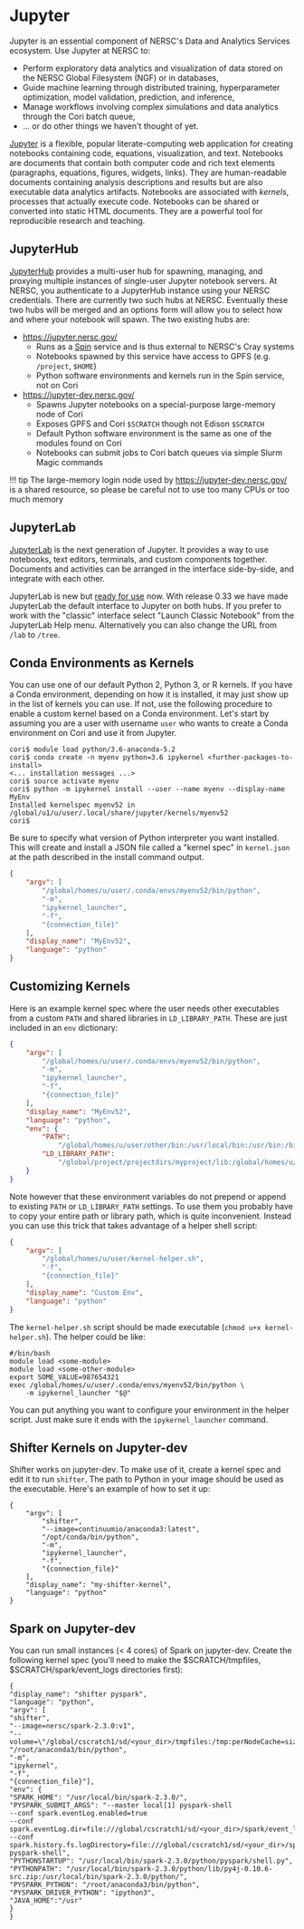 # Jupyter

Jupyter is an essential component of NERSC's Data and Analytics Services ecosystem.
Use Jupyter at NERSC to:

* Perform exploratory data analytics and visualization of data stored on the NERSC Global Filesystem (NGF) or in databases,
* Guide machine learning through distributed training, hyperparameter optimization, model validation, prediction, and inference,
* Manage workflows involving complex simulations and data analytics through the Cori batch queue,
* ... or do other things we haven't thought of yet.

[Jupyter](https://jupyter.readthedocs.io/en/latest/)
is a flexible, popular literate-computing web application for creating notebooks containing code, equations, visualization, and text.
Notebooks are documents that contain both computer code and rich text elements (paragraphs, equations, figures, widgets, links).
They are human-readable documents containing analysis descriptions and results but are also executable data analytics artifacts.
Notebooks are associated with *kernels*, processes that actually execute code.
Notebooks can be shared or converted into static HTML documents.
They are a powerful tool for reproducible research and teaching.

## JupyterHub

[JupyterHub](https://jupyterhub.readthedocs.io/en/stable/)
provides a multi-user hub for spawning, managing, and proxying multiple instances of single-user Jupyter notebook servers.
At NERSC, you authenticate to a JupyterHub instance using your NERSC credentials.
There are currently two such hubs at NERSC.
Eventually these two hubs will be merged and an options form will allow you to select how and where your notebook will spawn.
The two existing hubs are:

* https://jupyter.nersc.gov/
    * Runs as a [Spin](/services/spin/) service and is thus external to NERSC's Cray systems
    * Notebooks spawned by this service have access to GPFS (e.g. `/project`, `$HOME`)
    * Python software environments and kernels run in the Spin service, not on Cori
* https://jupyter-dev.nersc.gov/
    * Spawns Jupyter notebooks on a special-purpose large-memory node of Cori
    * Exposes GPFS and Cori `$SCRATCH` though not Edison `$SCRATCH`
    * Default Python software environment is the same as one of the modules found on Cori
    * Notebooks can submit jobs to Cori batch queues via simple Slurm Magic commands

!!! tip
    The large-memory login node used by <https://jupyter-dev.nersc.gov/>
    is a shared resource, so please be careful not to use too many CPUs
    or too much memory

## JupyterLab

[JupyterLab](https://jupyterlab.readthedocs.io/en/stable/)
is the next generation of Jupyter.
It provides a way to use notebooks, text editors, terminals, and custom components together.
Documents and activities can be arranged in the interface side-by-side, and integrate with each other.

JupyterLab is new but [ready for use](https://blog.jupyter.org/jupyterlab-is-ready-for-users-5a6f039b8906) now.
With release 0.33 we have made JupyterLab the default interface to Jupyter on both hubs.
If you prefer to work with the "classic" interface select "Launch Classic Notebook" from the JupyterLab Help menu.
Alternatively you can also change the URL from `/lab` to `/tree`.

## Conda Environments as Kernels

You can use one of our default Python 2, Python 3, or R kernels.
If you have a Conda environment, depending on how it is installed, it may just show up in the list of kernels you can use.
If not, use the following procedure to enable a custom kernel based on a Conda environment.
Let's start by assuming you are a user with username `user` who wants to create a Conda environment on Cori and use it from Jupyter.

    cori$ module load python/3.6-anaconda-5.2
    cori$ conda create -n myenv python=3.6 ipykernel <further-packages-to-install>
    <... installation messages ...>
    cori$ source activate myenv
    cori$ python -m ipykernel install --user --name myenv --display-name MyEnv
    Installed kernelspec myenv52 in /global/u1/u/user/.local/share/jupyter/kernels/myenv52
    cori$

Be sure to specify what version of Python interpreter you want installed.
This will create and install a JSON file called a "kernel spec" in `kernel.json` at the path described in the install command output.

```json
{
	"argv": [
  		"/global/homes/u/user/.conda/envs/myenv52/bin/python",
  		"-m",
  		"ipykernel_launcher",
  		"-f",
  		"{connection_file}"
 	],
 	"display_name": "MyEnv52",
 	"language": "python"
}
```

## Customizing Kernels

Here is an example kernel spec where the user needs other executables from a custom `PATH` and shared libraries in `LD_LIBRARY_PATH`.
These are just included in an `env` dictionary:

```json
{
	"argv": [
  		"/global/homes/u/user/.conda/envs/myenv52/bin/python",
  		"-m",
  		"ipykernel_launcher",
  		"-f",
  		"{connection_file}"
 	],
 	"display_name": "MyEnv52",
 	"language": "python",
	"env": {
    	"PATH":
			"/global/homes/u/user/other/bin:/usr/local/bin:/usr/bin:/bin",
    	"LD_LIBRARY_PATH":
			"/global/project/projectdirs/myproject/lib:/global/homes/u/user/lib"
  	}
}
```

Note however that these environment variables do not prepend or append to existing `PATH` or `LD_LIBRARY_PATH` settings.
To use them you probably have to copy your entire path or library path, which is quite inconvenient.
Instead you can use this trick that takes advantage of a helper shell script:

```json
{
	"argv": [
    	"/global/homes/u/user/kernel-helper.sh",
  		"-f",
  		"{connection_file}"
 	],
 	"display_name": "Custom Env",
 	"language": "python"
}
```

The `kernel-helper.sh` script should be made executable (`chmod u+x kernel-helper.sh`).
The helper could be like:

```shell
#/bin/bash
module load <some-module>
module load <some-other-module>
export SOME_VALUE=987654321
exec /global/homes/u/user/.conda/envs/myenv52/bin/python \
	-m ipykernel_launcher "$@"
```

You can put anything you want to configure your environment in the helper script.
Just make sure it ends with the `ipykernel_launcher` command.

## Shifter Kernels on Jupyter-dev

Shifter works on jupyter-dev.
To make use of it, create a kernel spec and edit it to run `shifter`.
The path to Python in your image should be used as the executable.
Here's an example of how to set it up:

```shell
{
	"argv": [
    	"shifter",
        "--image=continuumio/anaconda3:latest",
        "/opt/conda/bin/python",
        "-m",
		"ipykernel_launcher",
        "-f",
		"{connection_file}"
	],
    "display_name": "my-shifter-kernel",
    "language": "python"
}
```

## Spark on Jupyter-dev

You can run small instances (< 4 cores) of Spark on jupyter-dev.
Create the following kernel spec (you'll need to make the $SCRATCH/tmpfiles, $SCRATCH/spark/event_logs directories first):

```shell
{
"display_name": "shifter pyspark",
"language": "python",
"argv": [
"shifter",
"--image=nersc/spark-2.3.0:v1",
"--volume=\"/global/cscratch1/sd/<your_dir>/tmpfiles:/tmp:perNodeCache=size=200G\"",
"/root/anaconda3/bin/python",
"-m",
"ipykernel",
"-f",
"{connection_file}"],
"env": {
"SPARK_HOME": "/usr/local/bin/spark-2.3.0/",
"PYSPARK_SUBMIT_ARGS": "--master local[1] pyspark-shell
--conf spark.eventLog.enabled=true
--conf spark.eventLog.dir=file:///global/cscratch1/sd/<your_dir>/spark/event_logs
--conf spark.history.fs.logDirectory=file:///global/cscratch1/sd/<your_dir>/spark/event_logs pyspark-shell",
"PYTHONSTARTUP": "/usr/local/bin/spark-2.3.0/python/pyspark/shell.py",
"PYTHONPATH": "/usr/local/bin/spark-2.3.0/python/lib/py4j-0.10.6-src.zip:/usr/local/bin/spark-2.3.0/python/",
"PYSPARK_PYTHON": "/root/anaconda3/bin/python",
"PYSPARK_DRIVER_PYTHON": "ipython3",
"JAVA_HOME":"/usr"
}
}
```
